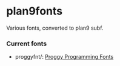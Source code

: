 plan9fonts
==========

Various fonts, converted to plan9 subf.


### Current fonts

* proggyfnt/: [Proggy Programming Fonts](http://www.proggyfonts.com/)
